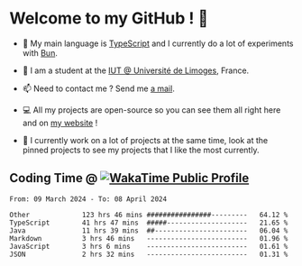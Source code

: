 # Welcome to my GitHub ! 🌃

- 🔭 My main language is [TypeScript](https://www.typescriptlang.org/) and I currently do a lot of experiments with [Bun](https://bun.sh).

- 🌱 I am a student at the [IUT @ Université de Limoges](https://iut.unilim.fr), France.

- 📫 Need to contact me ? Send me <a href="mailto:mikkel@milescode.dev">a mail</a>.

- 💻 All my projects are open-source so you can see them all right here and on <a href="https://vexcited.vercel.app">my website</a> !

- 👀 I currently work on a lot of projects at the same time, look at the pinned projects to see my projects that I like the most currently.

## Coding Time @ [![WakaTime Public Profile](https://wakatime.com/badge/user/0839e595-e07a-435c-8d59-ed95f2a3d6dd.svg?style=flat-square)](https://wakatime.com/@0839e595-e07a-435c-8d59-ed95f2a3d6dd)

<!--START_SECTION:waka-->

```plain
From: 09 March 2024 - To: 08 April 2024

Other             123 hrs 46 mins ################---------   64.12 %
TypeScript        41 hrs 47 mins  #####--------------------   21.65 %
Java              11 hrs 39 mins  ##-----------------------   06.04 %
Markdown          3 hrs 46 mins   -------------------------   01.96 %
JavaScript        3 hrs 6 mins    -------------------------   01.61 %
JSON              2 hrs 32 mins   -------------------------   01.31 %
```

<!--END_SECTION:waka-->
